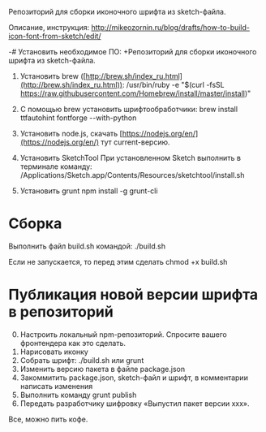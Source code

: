 Репозиторий для сборки иконочного шрифта из sketch-файла.

Описание, инструкция: http://mikeozornin.ru/blog/drafts/how-to-build-icon-font-from-sketch/edit/

-# Установить необходимое ПО:
+Репозиторий для сборки иконочного шрифта из sketch-файла.

1. Установить brew ([http://brew.sh/index_ru.html](http://brew.sh/index_ru.html)):
/usr/bin/ruby -e "$(curl -fsSL https://raw.githubusercontent.com/Homebrew/install/master/install)"

2. С помощью brew установить шрифтообработчики:
brew install ttfautohint fontforge --with-python

3. Установить node.js, скачать [https://nodejs.org/en/](https://nodejs.org/en/) тут current-версию.

4. Установить SketchTool
При установленном Sketch выполнить в терминале команду:
/Applications/Sketch.app/Contents/Resources/sketchtool/install.sh

5. Установить grunt
npm install -g grunt-cli

# Сборка
Выполнить файл build.sh командой:
./build.sh

Если не запускается, то перед этим сделать chmod +x build.sh

# Публикация новой версии шрифта в репозиторий
0. Настроить локальный npm-репозиторий. Спросите вашего фронтендера как это сделать.
1. Нарисовать иконку
2. Собрать шрифт: ./build.sh или grunt
3. Изменить версию пакета в файле package.json
4. Закоммитить package.json, sketch-файл и шрифт, в комментарии написать изменения
5. Выполнить команду grunt publish
6. Передать разработчику шифровку «Выпустил пакет версии xxx».

Все, можно пить кофе.
